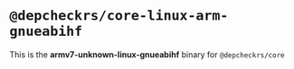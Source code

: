 # `@depcheckrs/core-linux-arm-gnueabihf`

This is the **armv7-unknown-linux-gnueabihf** binary for `@depcheckrs/core`
